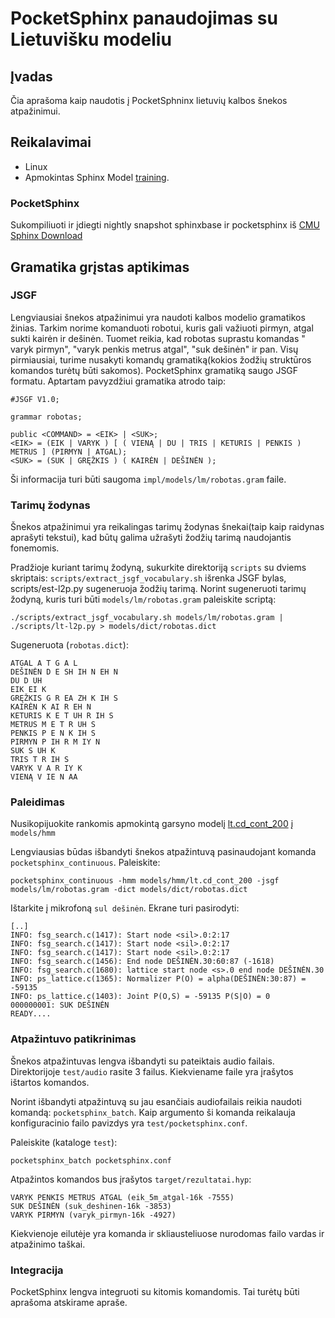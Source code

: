 PocketSphinx panaudojimas su Lietuvišku modeliu
=================================


Įvadas
--------------

Čia aprašoma kaip naudotis į PocketSphninx lietuvių kalbos šnekos atpažinimui.


Reikalavimai
--------

 * Linux
 * Apmokintas Sphinx Model [training](../training). 

### PocketSphinx

Sukompiliuoti ir įdiegti nightly snapshot sphinxbase ir pocketsphinx iš [CMU Sphinx Download](http://cmusphinx.sourceforge.net/wiki/download/)
 

Gramatika grįstas aptikimas
--------------------------

### JSGF

Lengviausiai šnekos atpažinimui yra naudoti kalbos modelio gramatikos žinias. Tarkim norime komanduoti robotui, kuris gali važiuoti pirmyn, atgal sukti kairėn ir dešinėn. Tuomet reikia, kad robotas suprastu komandas " varyk pirmyn", "varyk penkis metrus atgal", "suk dešinėn" ir pan. Visų pirmiausiai, turime nusakyti komandų gramatiką(kokios žodžių struktūros komandos turėtų būti sakomos). PocketSphinx gramatiką saugo JSGF formatu. Aptartam pavyzdžiui gramatika atrodo taip:

    #JSGF V1.0;
    
    grammar robotas;
    
    public <COMMAND> = <EIK> | <SUK>;
    <EIK> = (EIK | VARYK ) [ ( VIENĄ | DU | TRIS | KETURIS | PENKIS ) METRUS ] (PIRMYN | ATGAL);
    <SUK> = (SUK | GRĘŽKIS ) ( KAIRĖN | DEŠINĖN );

Ši informacija turi būti saugoma `impl/models/lm/robotas.gram` faile.

### Tarimų žodynas

Šnekos atpažinimui yra reikalingas tarimų žodynas šnekai(taip kaip raidynas aprašyti tekstui), kad būtų galima užrašyti žodžių tarimą naudojantis fonemomis.

Pradžioje kuriant tarimų žodyną, sukurkite direktoriją `scripts` su dviems skriptais: `scripts/extract_jsgf_vocabulary.sh` išrenka JSGF bylas, scripts/est-l2p.py sugeneruoja žodžių tarimą. Norint sugeneruoti tarimų žodyną, kuris turi būti `models/lm/robotas.gram` paleiskite scriptą:

    ./scripts/extract_jsgf_vocabulary.sh models/lm/robotas.gram | ./scripts/lt-l2p.py > models/dict/robotas.dict

    
Sugeneruota (`robotas.dict`):

    ATGAL A T G A L
    DEŠINĖN D E SH IH N EH N
    DU D UH
    EIK EI K
    GRĘŽKIS G R EA ZH K IH S
    KAIRĖN K AI R EH N
    KETURIS K E T UH R IH S
    METRUS M E T R UH S
    PENKIS P E N K IH S
    PIRMYN P IH R M IY N
    SUK S UH K
    TRIS T R IH S
    VARYK V A R IY K
    VIENĄ V IE N AA


### Paleidimas

Nusikopijuokite rankomis apmokintą garsyno modelį [lt.cd_cont_200](../training/lt/model_parameters/lt.cd_cont_200) į `models/hmm`

Lengviausias būdas išbandyti šnekos atpažintuvą pasinaudojant komanda `pocketsphinx_continuous`. Paleiskite:

    pocketsphinx_continuous -hmm models/hmm/lt.cd_cont_200 -jsgf models/lm/robotas.gram -dict models/dict/robotas.dict
    
Ištarkite į mikrofoną `sul dešinėn`. Ekrane turi pasirodyti:

    [..]
    INFO: fsg_search.c(1417): Start node <sil>.0:2:17
    INFO: fsg_search.c(1417): Start node <sil>.0:2:17
    INFO: fsg_search.c(1417): Start node <sil>.0:2:17
    INFO: fsg_search.c(1456): End node DEŠINĖN.30:60:87 (-1618)
    INFO: fsg_search.c(1680): lattice start node <s>.0 end node DEŠINĖN.30
    INFO: ps_lattice.c(1365): Normalizer P(O) = alpha(DEŠINĖN:30:87) = -59135
    INFO: ps_lattice.c(1403): Joint P(O,S) = -59135 P(S|O) = 0
    000000001: SUK DEŠINĖN
    READY....



### Atpažintuvo patikrinimas

Šnekos atpažintuvas lengva išbandyti su pateiktais audio failais. Direktorijoje `test/audio` rasite 3 failus. Kiekviename faile yra įrašytos ištartos komandos.

Norint išbandyti atpažintuvą su jau esančiais audiofailais reikia naudoti komandą: `pocketsphinx_batch`. Kaip argumento ši komanda reikalauja konfiguracinio failo pavizdys yra  `test/pocketsphinx.conf`.

Paleiskite (kataloge `test`):

    pocketsphinx_batch pocketsphinx.conf

Atpažintos komandos bus įrašytos `target/rezultatai.hyp`:

    VARYK PENKIS METRUS ATGAL (eik_5m_atgal-16k -7555)
    SUK DEŠINĖN (suk_deshinen-16k -3853)
    VARYK PIRMYN (varyk_pirmyn-16k -4927)

Kiekvienoje eilutėje yra komanda ir skliausteliuose nurodomas failo vardas ir atpažinimo taškai.



### Integracija

PocketSphinx lengva integruoti su kitomis komandomis. Tai turėtų būti aprašoma atskirame apraše.
